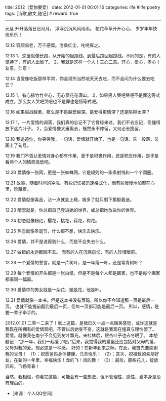 title: 2012（爱你要爱）
date: 2012-01-01 00:01:16
categories: life #life poetry
tags: [诗歌,散文,随记]  # <!--more-->
reward: true

---

  元旦
升升落落日日月月，
浮浮沉沉风风雨雨。
花花草草开开心心，
岁岁年年快快乐乐！

<!--more-->


12.12
容颜易老，万千感慨。沧桑红尘，叱咤挥之。

12.13
1，恋爱就像长跑，从开始的起跑线，到最后跑回起跑线。不同的是，有的人坚持了，有的人出局了。
2，我就是这样一个人！三心二意。开心，爱心，孝心！友意，仁意！

12.14
当爱像吃饭那样平常，你会理所当然地天天去吃，而不会问为什么要去吃它？

12.15
1，有心插竹竹空心，无心赏花花满山。
2，如果男人哭吧哭吧不是罪这等式成立，那么女人哭吧哭吧也不是罪也是恒等式吧。
 
12.16
如果越战越勇，那么是不是越爱越深。是爱得更情深？还是陷得太深？

12.17
1，一片爱情的调落，我们真的忘记不了它曾经来过。我们不去忘记，但懂得放下这片叶子。
2，当爱情像大雁离去，既然永不停留，又何必去挽留。

12.18
我追追你，你笑笑我，一句话，爱情就开始了，也是一句话，告一段落，又画上了句号。

12.19
我们不否认爱情对身心都有作用，至于是积极作用，还是积压作用，是乎是看两个人的情商高低吧。

12.20
爱情像一张网，更是一张蜘蛛网，它是规则的一条条射线和一个个圆圈。

12.21
故事，随着时间的冲洗，有些记忆被迅速格式化，而有些慢慢地加蜜在心里，珍藏着。

12.22
爱情就像毒品，沾一点就会上瘾，吸多了就只剩下那股着迷。

12.23
暗恋就是，你总把自己套进她的世界，或总把她放进你的世界。

12.24
初恋就像粉红，樱花，桃花，荷花，梅花。

12.25
热恋就像圣诞节，什么都不想，快乐去快乐。

12.26
爱情，并不是说得到什么，而是不会失去什么。

12.27
做错的永远都回不去。
而有的人在沉痛自忆，有的人珍惜眼前。

12.28
一个爱情的誓言，就是一片树叶，是一年落一叶，还是常青树叶？

12.29
每个爱情的开头都是一张白纸，但是不是每个人都是画家，也不是每个画家都画同一幅画。

12.30
爱情中的男女就是一朵花，她是花，他是叶。

12.31
爱情就像一本书，但是这本书没有页码，所以你不会知道那一页是最后一页。
也就不能提前翻到最后一页，但每一页都可能是最后一页。
所以，感情，是要一辈子牵手的。

2012.01.01
二零一二来了！献上这篇，是我已久一点一点微笑感觉，或许这就是我现在所拥有的爱情观吧，不管以后她变不变，这就是我现在憧真与理性罢了。
爱情，就像我在南宁不会见到树叶飘光，来桂林后，银杏叶子也去冬眠了。
本想题记：“那一年，我们一起爱了吧。”后来，我觉得我的爱里还应包括对父母的爱，父母对我的爱。想必这是一种感。
好的！在新年到来之际，在此，我首先要感谢我的父母！
（1）：祝愿爸妈身体健康，元旦快乐！
（2）：其次，祝福我的亲朋好友，在新的一年里，幸福快乐！龙的飞！凤的舞！
（3）：最后，那些花儿，绽放异彩，飞扬青春！

当然，我相信，你看完这篇，可能会有一些想法，但不管理性、感性，爱本身是没有理由的。


- [来源：个人QQ空间]